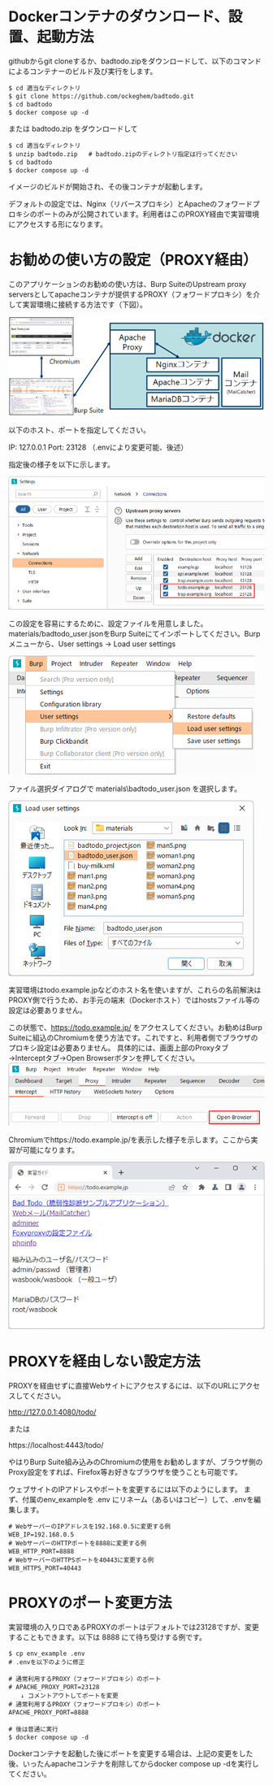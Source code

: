 # Dockerコンテナのダウンロード、設置、起動方法

githubからgit cloneするか、badtodo.zipをダウンロードして、以下のコマンドによるコンテナーのビルド及び実行をします。

```
$ cd 適当なディレクトリ
$ git clone https://github.com/ockeghem/badtodo.git
$ cd badtodo
$ docker compose up -d
```
または badtodo.zip をダウンロードして

```
$ cd 適当なディレクトリ
$ unzip badtodo.zip   # badtodo.zipのディレクトリ指定は行ってください
$ cd badtodo
$ docker compose up -d
```

イメージのビルドが開始され、その後コンテナが起動します。

デフォルトの設定では、Nginx（リバースプロキシ）とApacheのフォワードプロキシのポートのみが公開されています。利用者はこのPROXY経由で実習環境にアクセスする形になります。

# お勧めの使い方の設定（PROXY経由）

このアプリケーションのお勧めの使い方は、Burp SuiteのUpstream proxy serversとしてapacheコンテナが提供するPROXY（フォワードプロキシ）を介して実習環境に接続する方法です（下図）。

![](container-badtodo.png)


以下のホスト、ポートを指定してください。

IP: 127.0.0.1
Port: 23128 （.envにより変更可能、後述）

指定後の様子を以下に示します。

![](burp-upstream-proxy.png)

この設定を容易にするために、設定ファイルを用意しました。materials/badtodo_user.jsonをBurp Suiteにてインポートしてください。Burpメニューから、User settings → Load user settings

![](burp-load-user-settings.png)

ファイル選択ダイアログで materials\badtodo_user.json を選択します。

![](burp-select-setting-file.png)

実習環境はtodo.example.jpなどのホスト名を使いますが、これらの名前解決はPROXY側で行うため、お手元の端末（Dockerホスト）ではhostsファイル等の設定は必要ありません。

この状態で、https://todo.example.jp/ をアクセスしてください。お勧めはBurp Suiteに組込のChromiumを使う方法です。これですと、利用者側でブラウザのプロキシ設定は必要ありません。
具体的には、画面上部のProxyタブ→Interceptタブ→Open Browserボタンを押してください。
![](launch-chromium.png)

Chromiumでhttps://todo.example.jp/を表示した様子を示します。ここから実習が可能になります。

![](start.png)


# PROXYを経由しない設定方法

PROXYを経由せずに直接Webサイトにアクセスするには、以下のURLにアクセスしてください。

http://127.0.0.1:4080/todo/

または

https://localhost:4443/todo/

やはりBurp Suite組み込みのChromiumの使用をお勧めしますが、ブラウザ側のProxy設定をすれば、Firefox等お好きなブラウザを使うことも可能です。

ウェブサイトのIPアドレスやポートを変更するには以下のようにします。
まず、付属のenv_exampleを .env にリネーム（あるいはコピー）して、.envを編集します。

```
# WebサーバーのIPアドレスを192.168.0.5に変更する例
WEB_IP=192.168.0.5
# WebサーバーのHTTPポートを8888に変更する例
WEB_HTTP_PORT=8888
# WebサーバーのHTTPSポートを40443に変更する例
WEB_HTTPS_PORT=40443
```


# PROXYのポート変更方法

実習環境の入り口であるPROXYのポートはデフォルトでは23128ですが、変更することもできます。以下は 8888 にて待ち受けする例です。

```
$ cp env_example .env
# .envを以下のように修正

# 通常利用するPROXY（フォワードプロキシ）のポート
# APACHE_PROXY_PORT=23128
　　↓ コメントアウトしてポートを変更
# 通常利用するPROXY（フォワードプロキシ）のポート
APACHE_PROXY_PORT=8888

# 後は普通に実行
$ docker compose up -d
```

Dockerコンテナを起動した後にポートを変更する場合は、上記の変更をした後、いったんapacheコンテナを削除してからdocker compose up -dを実行してください。
